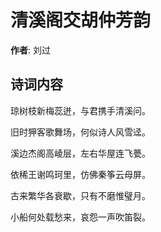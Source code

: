 # 清溪阁交胡仲芳韵

**作者**: 刘过

## 诗词内容

琼树枝新梅蕊迸，与君携手清溪问。

旧时狎客歌舞场，何似诗人风雪迳。

溪边杰阁高崚层，左右华屋连飞甍。

依稀王谢鸣珂里，仿佛秦筝云母屏。

古来繁华各衰歇，只有不磨惟璧月。

小船何处载愁来，哀怨一声吹笛裂。

